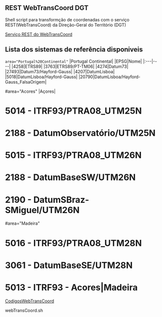 ## REST WebTransCoord DGT
Shell script para transformção de coordenadas com o serviço REST(WebTransCoord) da Direção-Geral do Território (DGT)

[Serviço REST do WebTransCoord](https://www.dgterritorio.gov.pt/geodesia/transformacao-coordenadas/Web-TransCoord)




## Lista dos sistemas de referência disponiveis
`area="Portugal%20Continental"`
|Portugal Continental|
|EPSG|Nome|
|:---|----|
|4258|ETRS89|
|3763|ETRS89/PT-TM06|
|4274|Datum73|
|27493|Datum73/Hayford-Gauss|
|4207|DatumLisboa|
|5018|DatumLisboa/Hayford-Gauss|
|20790|DatumLisboa/Hayford-Gauss_FalsaOrigem|




#area="Acores"
|Açores|
# 5014 - ITRF93/PTRA08_UTM25N
# 2188 - DatumObservatório/UTM25N
# 5015 - ITRF93/PTRA08_UTM26N
# 2188 - DatumBaseSW/UTM26N
# 2190 - DatumSBraz-SMiguel/UTM26N
#area="Madeira"
# 5016 - ITRF93/PTRA08_UTM28N
# 3061 - DatumBaseSE/UTM28N

# 5013 - ITRF93 - Acores|Madeira


[CodigosWebTransCoord](https://www.dgterritorio.gov.pt/sites/default/files/ficheiros-geodesia/CodigosWebTransCoord.pdf)

webTransCoord.sh
